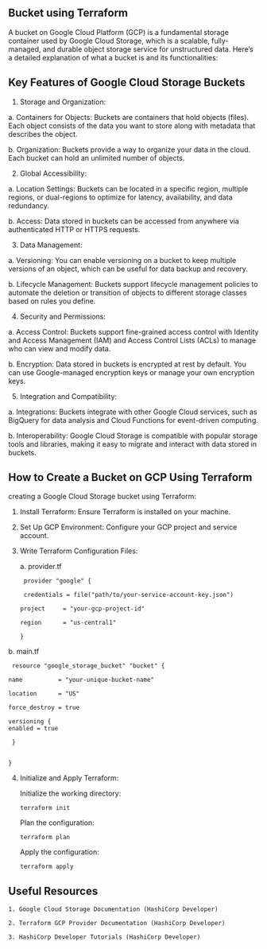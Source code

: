 
## Bucket using Terraform

A bucket on Google Cloud Platform (GCP) is a fundamental storage container used by Google Cloud Storage, which is a scalable, fully-managed, and durable object storage service for unstructured data. Here’s a detailed explanation of what a bucket is and its functionalities:


## Key Features of Google Cloud Storage Buckets

1. Storage and Organization:

  a. Containers for Objects: Buckets are containers that hold objects (files). Each object consists of the data you want to store along with metadata that describes the object.

b. Organization: Buckets provide a way to organize your data in the cloud. Each bucket can hold an unlimited number of objects.

2. Global Accessibility:

 a. Location Settings: Buckets can be located in a specific region, multiple regions, or dual-regions to optimize for latency, availability, and data redundancy.

b. Access: Data stored in buckets can be accessed from anywhere via authenticated HTTP or HTTPS requests.

3. Data Management:
 
 a. Versioning: You can enable versioning on a bucket to keep multiple versions of an object, which can be useful for data backup and recovery.

b. Lifecycle Management: Buckets support lifecycle management policies to automate the deletion or transition of objects to different storage classes based on rules you define.

4. Security and Permissions:

a. Access Control: Buckets support fine-grained access control with Identity and Access Management (IAM) and Access Control Lists (ACLs) to manage who can view and modify data.

b. Encryption: Data stored in buckets is encrypted at rest by default. You can use Google-managed encryption keys or manage your own encryption keys.

5. Integration and Compatibility:

a. Integrations: Buckets integrate with other Google Cloud services, such as BigQuery for data analysis and Cloud Functions for event-driven computing.

b. Interoperability: Google Cloud Storage is compatible with popular storage tools and libraries, making it easy to migrate and interact with data stored in buckets.




 
## How to Create a Bucket on GCP Using Terraform

creating a Google Cloud Storage bucket using Terraform:

1. Install Terraform: Ensure Terraform is installed on your machine.

2. Set Up GCP Environment: Configure your GCP project and service account.

3. Write Terraform Configuration Files:

   a. provider.tf

        provider "google" {

        credentials = file("path/to/your-service-account-key.json")
 
       project     = "your-gcp-project-id"

       region      = "us-central1"

       }

b. main.tf

     resource "google_storage_bucket" "bucket" {

    name          = "your-unique-bucket-name"

    location      = "US"

    force_destroy = true

    versioning {
    enabled = true

     }


    }

4. Initialize and Apply Terraform:

    Initialize the working directory:

       terraform init
 
    Plan the configuration:

       terraform plan

    Apply the configuration:

       terraform apply


 
     


## Useful Resources
    1. Google Cloud Storage Documentation​ (HashiCorp Developer)​

    2. Terraform GCP Provider Documentation​ (HashiCorp Developer)​

    3. HashiCorp Developer Tutorials​ (HashiCorp Developer)